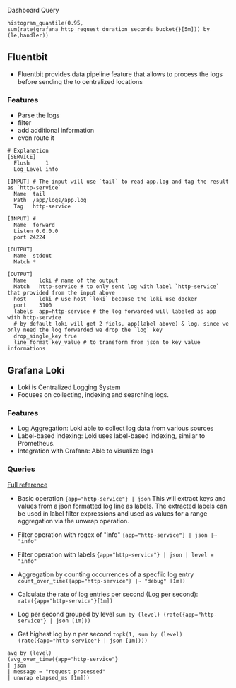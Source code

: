 Dashboard Query
```
histogram_quantile(0.95, sum(rate(grafana_http_request_duration_seconds_bucket{}[5m])) by (le,handler))
```

## Fluentbit
- Fluentbit provides data pipeline feature that allows to process the logs before sending the to centralized locations
### Features
  - Parse the logs
  - filter
  - add additional information
  - even route it

```
# Explanation
[SERVICE]
  Flush     1
  Log_Level info

[INPUT] # The input will use `tail` to read app.log and tag the result as `http-service`
  Name  tail
  Path  /app/logs/app.log
  Tag   http-service

[INPUT] # 
  Name  forward
  Listen 0.0.0.0
  port 24224

[OUTPUT]
  Name  stdout
  Match *

[OUTPUT]
  Name    loki # name of the output
  Match   http-service # to only sent log with label `http-service` that provided from the input above
  host    loki # use host `loki` because the loki use docker
  port    3100
  labels  app=http-service # the log forwarded will labeled as app with http-service
  # by default loki will get 2 fiels, app(label above) & log. since we only need the log forwarded we drop the `log` key
  drop_single_key true
  line_format key_value # to transform from json to key value informations
```


## Grafana Loki
- Loki is Centralized Logging System
- Focuses on collecting, indexing and searching logs.

### Features
- Log Aggregation: Loki able to  collect log data from various sources
- Label-based indexing: Loki uses label-based indexing, similar to Prometheus.
- Integration with Grafana: Able to visualize logs

### Queries

[Full reference](https://grafana.com/docs/loki/latest/query/log_queries/)
- Basic operation
`{app="http-service"} | json`
This will extract keys and values from a json formatted log line as labels. The extracted labels can be used in label filter expressions and used as values for a range aggregation via the unwrap operation.

- Filter operation with regex of "info"
`{app="http-service"} | json |~ "info"`

- Filter operation with labels
`{app="http-service"} | json | level = "info"`

- Aggregation by counting occurrences of a specfiic log entry
`count_over_time({app="http-service"} |~ "debug" [1m])`

- Calculate the rate of log entries per second (Log per second):
`rate({app="http-service"}[1m])`

- Log per second grouped by level
`sum by (level) (rate({app="http-service"} | json [1m]))`

- Get highest log by n per second
`topk(1, sum by (level) (rate({app="http-service"} | json [1m])))`

```
avg by (level) 
(avg_over_time({app="http-service"}
| json 
| message = "request processed" 
| unwrap elapsed_ms [1m]))
```
